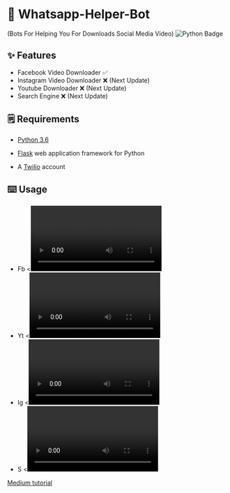 # 🤖 Whatsapp-Helper-Bot
(Bots For Helping You For Downloads Social Media Video)
![Python Badge](https://img.shields.io/badge/Made%20with-Python-blue)



## ✨ Features
- Facebook Video Downloader ✅
- Instagram Video Downloader ❌ (Next Update)
- Youtube Downloader ❌ (Next Update)
- Search Engine ❌ (Next Update)

## 🗒️ Requirements
* [Python 3.6](https://www.python.org/downloads/) 

* [Flask](https://palletsprojects.com/p/flask/) web application framework for Python

* A [Twilio](https://www.twilio.com/) account

## ⌨️ Usage
- Fb <<Video Url>>
- Yt <<Video Url>>
- Ig <<Video Url>>
- S  <<Video Url>>
 
 [Medium tutorial](https://www.twilio.com/blog/build-a-whatsapp-chatbot-with-python-flask-and-twilio)
